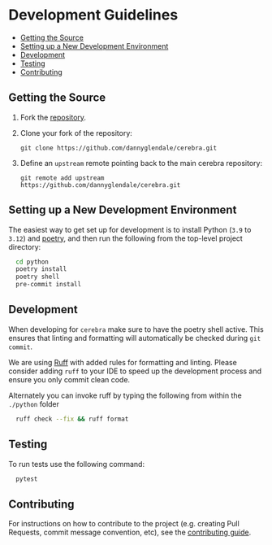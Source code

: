 # Development Guidelines

- [Getting the Source](#get)
- [Setting up a New Development Environment](#setup)
- [Development](#dev)
- [Testing](#test)
- [Contributing](#contributing)

## <a name="get"></a> Getting the Source

<!-- markdown-link-check-disable -->

1. Fork the [repository](https://github.com/dannyglendale/cerebra.git).
2. Clone your fork of the repository:
    <!-- markdown-link-check-enable -->

   ```shell
   git clone https://github.com/dannyglendale/cerebra.git
   ```

3. Define an `upstream` remote pointing back to the main cerebra repository:

   ```shell
   git remote add upstream https://github.com/dannyglendale/cerebra.git
   ```

## <a name="setup"></a> Setting up a New Development Environment

The easiest way to get set up for development is to install Python (`3.9` to `3.12`) and [poetry](https://pypi.org/project/poetry/), and then run the following from the top-level project directory:

```bash
  cd python
  poetry install
  poetry shell
  pre-commit install
```

## <a name="dev"></a>Development

When developing for `cerebra` make sure to have the poetry shell active. This ensures that linting and formatting will automatically be checked during `git commit`.

We are using [Ruff](https://github.com/astral-sh/ruff) with added rules for formatting and linting.
Please consider adding `ruff` to your IDE to speed up the development process and ensure you only commit clean code.

Alternately you can invoke ruff by typing the following from within the `./python` folder

```bash
  ruff check --fix && ruff format
```

## <a name="test"></a>Testing

To run tests use the following command:

```bash
  pytest
```

## <a name="contributing"></a>Contributing

<!-- markdown-link-check-disable -->

For instructions on how to contribute to the project (e.g. creating Pull Requests, commit message convention, etc), see the [contributing guide](CONTRIBUTING.md).

<!-- markdown-link-check-enable -->
